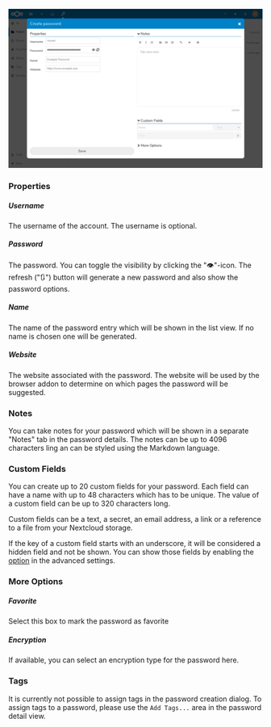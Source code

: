 ![The password creation dialog](../_files/password-create.png)

### Properties
##### Username
The username of the account. The username is optional.

##### Password
The password. You can toggle the visibility by clicking the "👁"-icon.
The refresh ("🔃") button will generate a new password and also show the password options.

##### Name
The name of the password entry which will be shown in the list view.
If no name is chosen one will be generated.

##### Website
The website associated with the password.
The website will be used by the browser addon to determine on which pages the password will be suggested.

### Notes
You can take notes for your password which will be shown in a separate "Notes" tab in the password details.
The notes can be up to 4096 characters ling an can be styled using the Markdown language.

### Custom Fields
You can create up to 20 custom fields for your password.
Each field can have a name with up to 48 characters which has to be unique.
The value of a custom field can be up to 320 characters long.

Custom fields can be a text, a secret, an email address, a link or a reference to a file from your Nextcloud storage.

If the key of a custom field starts with an underscore, it will be considered a hidden field and not be shown.
You can show those fields by enabling the [option](../Settings#show-hidden-custom-fields-Advanced) in the advanced settings.


### More Options
##### Favorite
Select this box to mark the password as favorite

##### Encryption
If available, you can select an encryption type for the password here.


### Tags
It is currently not possible to assign tags in the password creation dialog.
To assign tags to a password, please use the `Add Tags...` area in the password detail view.